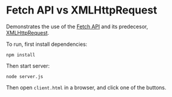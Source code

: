 # Fetch API vs XMLHttpRequest

Demonstrates the use of the [Fetch API](https://developer.mozilla.org/en-US/docs/Web/API/Fetch_API)  and its predecesor, [XMLHttpRequest](https://developer.mozilla.org/en-US/docs/Web/API/XMLHttpRequest).

To run, first install dependencies:

```
npm install
```

Then start server:

```
node server.js
```

Then open `client.html` in a browser, and click one of the buttons.
